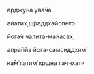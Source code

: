 арджуна ува̄ча

айатих̣ ш́раддхайопето

йога̄ч чалита-ма̄насах̣

апра̄пйа йога-сам̇сиддхим̇

ка̄м̇ гатим̇ кр̣шн̣а гаччхати